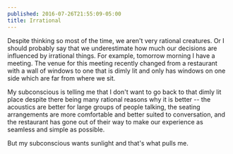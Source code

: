 ```yaml
---
published: 2016-07-26T21:55:09-05:00
title: Irrational
---
```

Despite thinking so most of the time, we aren't very rational creatures. Or I should probably say that we underestimate how much our decisions are influenced by irrational things. For example, tomorrow morning I have a meeting. The venue for this meeting recently changed from a restaurant with a wall of windows to one that is dimly lit and only has windows on one side which are far from where we sit. 

My subconscious is telling me that I don't want to go back to that dimly lit place despite there being many rational reasons why it is better -- the acoustics are better for large groups of people talking, the seating arrangements are more comfortable and better suited to conversation, and the restaurant has gone out of their way to make our experience as seamless and simple as possible.

But my subconscious wants sunlight and that's what pulls me.